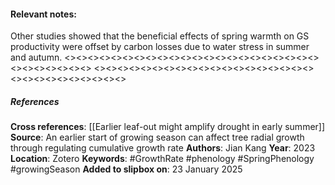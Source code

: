 #### **Relevant notes**:
Other studies showed that the beneficial effects of spring warmth on GS productivity were offset by carbon losses due to water stress in summer and autumn.
<><><><><><><><><><><><><><><><><><><><><><><><><><><><><>
<><><><><><><><><><><><><><><><><><><><><><><><><><><><><>
##### References
**Cross references**: 
[[Earlier leaf-out might amplify drought in early summer]]
**Source**: An earlier start of growing season can affect tree radial growth through regulating cumulative growth rate
**Authors**: Jian Kang
**Year**: 2023
**Location**: Zotero
**Keywords**: #GrowthRate #phenology #SpringPhenology #growingSeason 
**Added to slipbox on**: 23 January 2025

